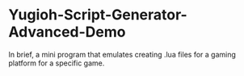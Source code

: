 # Yugioh-Script-Generator-Advanced-Demo
In brief, a mini program that emulates creating .lua files for a gaming platform for a specific game.
